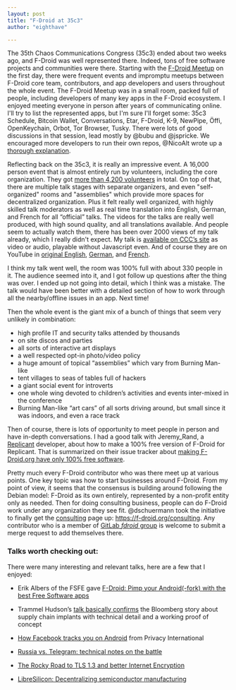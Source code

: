 ```yaml
---
layout: post
title: "F-Droid at 35c3"
author: "eighthave"

---
```


The 35th Chaos Communications Congress (35c3) ended about two weeks ago, and F-Droid was well represented there.  Indeed, tons of free software projects and communities were there.  Starting with the [F-Droid Meetup](https://events.ccc.de/congress/2018/wiki/index.php/Session:F-Droid_Meetup) on the first day, there were frequent events and impromptu meetups between F-Droid core team, contributors, and app developers and users throughout the whole event.  The F-Droid Meetup was in a small room, packed full of people, including developers of many key apps in the F-Droid ecosystem.  I enjoyed meeting everyone in person after years of communicating online.  I'll try to list the represented apps, but I'm sure I'll forget some:  35c3 Schedule, Bitcoin Wallet, Conversations, Etar, F-Droid, K-9, NewPipe, Öffi, OpenKeychain, Orbot, Tor Browser, Tusky. There were lots of good discussions in that session, lead mostly by @bubu and @jspricke.  We encouraged more developers to run their own repos, @NicoAlt wrote up a [thorough explanation](https://github.com/TeamNewPipe/NewPipe/issues/1981).

Reflecting back on the 35c3, it is really an impressive event. A 16,000 person event that is almost entirely run by volunteers, including the core organization. They got [more than 4,200 volunteers](https://twitter.com/c3himmel/status/1079691804667273216) in total.  On top of that, there are multiple talk stages with separate organizers, and even "self-organized" rooms and "assemblies" which provide more spaces for decentralized organization.  Plus it felt really well organized, with highly skilled talk moderators as well as real time translation into English, German, and French for all “official” talks. The videos for the talks are really well produced, with high sound quality, and all translations available. And people seem to actually watch them, there has been over 2000 views of my talk already, which I really didn't expect. My talk is [available on CCC’s site](https://media.ccc.de/v/35c3-9595-wind_off-grid_services_for_everyday_people) as video or audio, playable without Javascript even. And of course they are on YouTube in [original English](https://www.youtube.com/watch?v=C_SiGqmrz8g), [German](https://www.youtube.com/watch?v=9swlHj1y0Rc), and [French](https://www.youtube.com/watch?v=mwqVQqhLtY0).

I think my talk went well, the room was 100% full with about 330 people in it. The audience seemed into it, and I got follow up questions after the thing was over. I ended up not going into detail, which I think was a mistake. The talk would have been better with a detailed section of how to work through all the nearby/offline issues in an app.  Next time!

Then the whole event is the giant mix of a bunch of things that seem very unlikely in combination:

*    high profile IT and security talks attended by thousands
*    on site discos and parties
*    all sorts of interactive art displays
*    a well respected opt-in photo/video policy
*    a huge amount of topical “assemblies” which vary from Burning Man-like
*    tent villages to seas of tables full of hackers
*    a giant social event for introverts
*   one whole wing devoted to children’s activities and events inter-mixed in the conference
*    Burning Man-like “art cars” of all sorts driving around, but small since it was indoors, and even a race track

Then of course, there is lots of opportunity to meet people in person and have in-depth conversations.  I had a good talk with Jeremy_Rand, a [Replicant](https://replicant.us) developer, about how to make a 100% free version of F-Droid for Replicant. That is summarized on their issue tracker about [making F-Droid.org have only 100% free software](https://redmine.replicant.us/issues/1878#note-22).

Pretty much every F-Droid contributor who was there meet up at various points.  One key topic was how to start businesses around F-Droid.  From my point of view, it seems that the consensus is building around following the Debian model: F-Droid as its own entirely, represented by a non-profit entity only as needed.  Then for doing consulting business, people can do F-Droid work under any organization they see fit.  @dschuermann took the initiative to finally get the [consulting](https://gitlab.com/fdroid/fdroid-website/issues/96) page up:  <https://f-droid.org/consulting>.  Any contributor who is a member of [GitLab _fdroid_ group](https://gitlab.com/groups/fdroid/-/group_members) is welcome to submit a merge request to add themselves there.

### Talks worth checking out:

There were many interesting and relevant talks, here are a few that I enjoyed:

* Erik Albers of the FSFE gave [F-Droid: Pimp your Android(-fork) with the best Free Software apps](https://media.freifunk.net/v/35c3oio-74-f-droid-pimp-your-android-fork-with-the-best-free-software-apps)

* Trammel Hudson’s [talk basically confirms](https://media.ccc.de/v/35c3-9597-modchips_of_the_state) the Bloomberg story about supply chain implants with technical detail and a working proof of concept

* [How Facebook tracks you on Android](https://media.ccc.de/v/35c3-9941-how_facebook_tracks_you_on_android) from Privacy International

* [Russia vs. Telegram: technical notes on the battle](https://media.ccc.de/v/35c3-9653-russia_vs_telegram_technical_notes_on_the_battle)

* [The Rocky Road to TLS 1.3 and better Internet Encryption](https://media.ccc.de/v/35c3-9607-the_rocky_road_to_tls_1_3_and_better_internet_encryption)

* [LibreSilicon: Decentralizing semiconductor manufacturing](https://media.ccc.de/v/35c3-9410-libresilicon)
